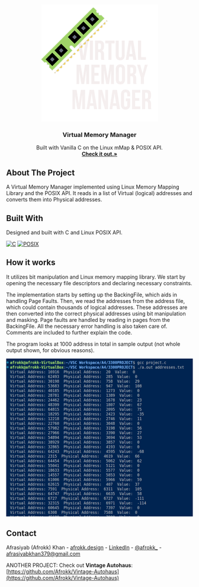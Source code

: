 <br/>
<div align="center">
  <a href="https://github.com/Afrokk/Airport-Simulator">
    <img src="images/clip.png" alt="Logo" width="315" height="315">
  </a>

  <h3 align="center">Virtual Memory Manager</h3>

  <p align="center">
    Built with Vanilla C on the Linux mMap & POSIX API.
    <br />
    <a href="https://github.com/Afrokk/Virtual-Memory-Manager" target="_blank"><strong>Check it out.»</strong></a>
    <br />
  </p>
</div>

## About The Project

A Virtual Memory Manager implemented using Linux Memory Mapping Library and the POSIX API. It reads in a list of Virtual (logical) addresses and converts them into Physical addresses.

## Built With

Designed and built with C and Linux POSIX API. 

[![C][C.com]][C-url]
[![POSIX][POSIX.com]][POSIX-url]

## How it works
It utilizes bit manipulation and Linux memory mapping library. We start by opening the necessary file descriptors and declaring necessary constraints. 

The implementation starts by setting up the BackingFile, which aids in handling Page Faults. Then, we read the addresses from the address file, which could contain thousands of logical addresses. These addresses are then converted into the correct physical addresses using bit manipulation and masking. Page faults are handled by reading in pages from the BackingFile. All the necessary error handling is also taken care of. Comments are included to further explain the code. 

The program looks at 1000 address in total in sample output (not whole output shown, for obvious reasons). 

<p align="center">
  <img src="https://raw.githubusercontent.com/Afrokk/Virtual-Memory-Manager/main/images/image.png">
</p>

## Contact

Afrasiyab (Afrokk) Khan -  [afrokk.design](https://afrokk.design/home) - [LinkedIn](https://www.linkedin.com/in/afrasiyab-k/) - [@afrokk_](https://www.instagram.com/afrokk_/) - afrasiyabkhan379@gmail.com

ANOTHER PROJECT: Check out <strong>Vintage Autohaus</strong>: [https://github.com/Afrokk/Vintage-Autohaus](https://github.com/Afrokk/Vintage-Autohaus)

[product-screenshot]: images/clip.png
[C.com]: https://img.shields.io/badge/c-%2300599C.svg?style=for-the-badge&logo=c&logoColor=white
[C-url]: https://en.wikipedia.org/wiki/C_(programming_language)
[POSIX.com]: https://img.shields.io/badge/mMap-POSIX-blue
[POSIX-url]: https://en.wikipedia.org/wiki/POSIX
